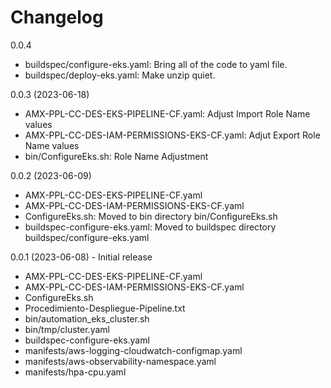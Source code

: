 # Changelog

0.0.4
* buildspec/configure-eks.yaml: Bring all of the code to yaml file.
* buildspec/deploy-eks.yaml: Make unzip quiet.

0.0.3 (2023-06-18)
* AMX-PPL-CC-DES-EKS-PIPELINE-CF.yaml: Adjust Import Role Name values
* AMX-PPL-CC-DES-IAM-PERMISSIONS-EKS-CF.yaml: Adjut Export Role Name values
* bin/ConfigureEks.sh: Role Name Adjustment

0.0.2 (2023-06-09)
* AMX-PPL-CC-DES-EKS-PIPELINE-CF.yaml
* AMX-PPL-CC-DES-IAM-PERMISSIONS-EKS-CF.yaml
* ConfigureEks.sh: Moved to bin directory bin/ConfigureEks.sh
* buildspec-configure-eks.yaml: Moved to buildspec directory buildspec/configure-eks.yaml

0.0.1 (2023-06-08) - Initial release
* AMX-PPL-CC-DES-EKS-PIPELINE-CF.yaml
* AMX-PPL-CC-DES-IAM-PERMISSIONS-EKS-CF.yaml
* ConfigureEks.sh
* Procedimiento-Despliegue-Pipeline.txt
* bin/automation_eks_cluster.sh
* bin/tmp/cluster.yaml
* buildspec-configure-eks.yaml
* manifests/aws-logging-cloudwatch-configmap.yaml
* manifests/aws-observability-namespace.yaml
* manifests/hpa-cpu.yaml
